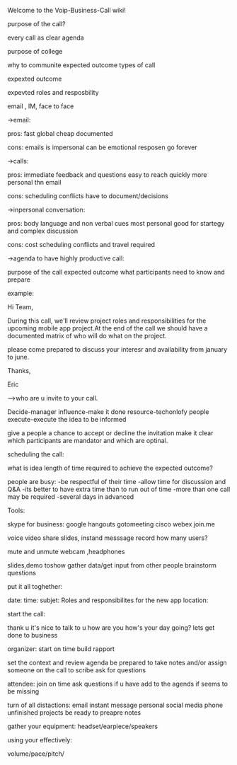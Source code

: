 Welcome to the Voip-Business-Call wiki!

purpose of the call?

every call as clear agenda

purpose of college

why to communite 
expected outcome
types of call

expexted outcome

expevted roles and resposbility

email , IM, face to face

->email:

pros:
fast
global 
cheap
documented

cons:
emails is impersonal
can be emotional 
resposen go forever


->calls:

pros:
immediate feedback and questions
easy to reach quickly
more personal thn email

cons:
scheduling conflicts
have to document/decisions

->inpersonal conversation:

pros:
body language and non verbal cues
most personal
good for startegy and complex discussion

cons:
cost
scheduling conflicts and travel required

->agenda to have highly productive call:

purpose of the call
expected outcome
what participants need to know and prepare

example:

Hi Team,

During this call, we'll review project roles and responsibilities for the upcoming
mobile app project.At the end of the call we should have a documented matrix
of who will do what on the project.

please come prepared to discuss your interesr and availability
from january to june.

Thanks,

Eric

-->who are u invite to your call.

Decide-manager
influence-make it done
resource-techonlofy people
execute-execute the idea
to be informed

give a people a chance to accept or decline the invitation
make it clear which participants are mandator and which are optinal.

scheduling the call:

what is idea length of time required to achieve the expected outcome?

people are busy:
-be respectful of their time
-allow time for discussion and Q&A
-its better to have extra time than to run out of time
-more than one call may be required
-several days in advanced

Tools:

skype for business:
google hangouts
gotomeeting
cisco webex
join.me

voice 
video
share slides,
instand messsage
record
how many users?

mute and unmute  webcam ,headphones

slides,demo toshow
gather data/get input from other people
brainstorm questions

put it all toghether:

date:
time:
subjet: Roles and responsibilites for the new app
location:

start the call:

thank u 
it's nice to talk to u
how are you
how's your day going?
lets get done to business

organizer:
start on time
build rapport

set the context and review agenda
be prepared to take notes and/or assign someone on the call to scribe
ask for questions

attendee:
join on time
ask questions if u have
add to the agends if seems to be missing

turn of all distactions:
email
instant message
personal social media
phone
unfinished projects
be ready to preapre notes


gather your equipment:
headset/earpiece/speakers
 
using your effectively:

volume/pace/pitch/























